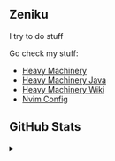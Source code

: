 ## Zeniku

I try to do stuff

Go check my stuff:
- [Heavy Machinery](https://github.com/Zeniku/HeavyMachinery)
- [Heavy Machinery Java](https://github.com/Zeniku/HeavyMachineryJava)
- [Heavy Machinery Wiki](https://github.com/Zeniku/HeavyMachinery-Wiki)
- [Nvim Config](https://github.com/Zeniku/NvimConfig)
## GitHub Stats
<details>
<summary></summary>

![Github Stats](https://github-readme-stats.vercel.app/api?username=Zeniku&count_private=false&show_icons=true&hide_border=true&theme=gotham)
![Top Languages](https://github-readme-stats.vercel.app/api/top-langs/?username=Zeniku&show_icons=true&hide_border=true&count_private=false&theme=gotham&langs_count=7)
</details>
